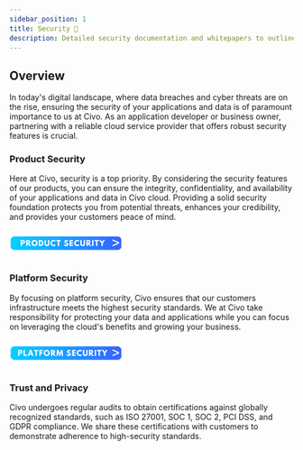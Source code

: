 ```yaml
---
sidebar_position: 1
title: Security 🔐
description: Detailed security documentation and whitepapers to outline Civo's security practices, protocols, and technologies.
---
```


<head>
  <title>Guides | Civo Documentation</title>
</head>

## Overview

In today's digital landscape, where data breaches and cyber threats are on the rise, ensuring the security of your applications and data is of paramount importance to us at Civo. As an application developer or business owner, partnering with a reliable cloud service provider that offers robust security features is crucial.

### Product Security

Here at Civo, security is a top priority. By considering the security features of our products, you can ensure the integrity, confidentiality, and availability of your applications and data in Civo cloud. Providing a solid security foundation protects you from potential threats, enhances your credibility, and provides your customers peace of mind.

[![product-security-thumbnail](./images/product-security-thumbnail.png)](./product-security.md)

### Platform Security

By focusing on platform security, Civo ensures that our customers infrastructure meets the highest security standards. We at Civo take responsibility for protecting your data and applications while you can focus on leveraging the cloud's benefits and growing your business.

[![platform-security-thumbnail](./images/platform-security-thumbnail.png)](./platform-security.md)

### Trust and Privacy
Civo undergoes regular audits to obtain certifications against globally recognized standards, such as ISO 27001, SOC 1, SOC 2, PCI DSS, and GDPR compliance. We share these certifications with customers to demonstrate adherence to high-security standards.
